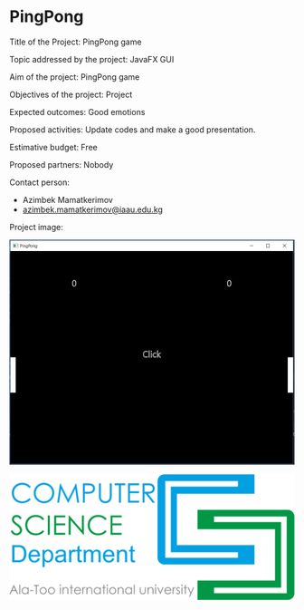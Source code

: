 # PingPong

Title of the Project: PingPong game

Topic addressed by the project: JavaFX GUI

Aim of the project: PingPong game

Objectives of the project: Project 

Expected outcomes: Good emotions

Proposed activities: Update codes and make a good presentation. 

Estimative budget: Free

Proposed partners: Nobody

Contact person:
- Azimbek Mamatkerimov
- azimbek.mamatkerimov@iaau.edu.kg

Project image:

![Image of project](https://github.com/azimbekm/PingPong/blob/master/project.JPG)

![Image of project](https://github.com/azimbekm/PingPong/blob/master/cs.png)
